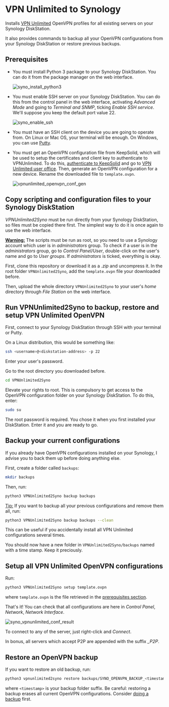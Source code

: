# VPN Unlimited to Synology

Installs [VPN Unlimited](https://www.vpnunlimitedapp.com/en) OpenVPN profiles for all existing servers on your Synology DiskStation.

It also provides commands to backup all your OpenVPN configurations from your Synology DiskStation or restore previous backups.

## Prerequisites

- You must install Python 3 package to your Synology DiskStation. You can do it from the package manager on the web interface.
  
  ![syno_install_python3](assets/syno_install_python3.png)

- You must enable SSH server on your Synology DiskStation. You can do this from the control panel in the web interface, activating *Advanced Mode* and going to *Terminal and SNMP*, ticking *Enable SSH service*. We'll suppose you keep the default port value 22.

  ![syno_enable_ssh](assets/syno_enable_ssh.png)

- You must have an SSH client on the device you are going to operate from. On Linux or Mac OS, your terminal will be enough. On Windows, you can use [Putty](https://mediatemple.net/community/products/dv/204404604/using-ssh-in-putty-).

- You must get an OpenVPN configuration file from KeepSolid, which will be used to setup the certificates and client key to authenticate to VPNUnlimited. To do this, [authenticate to KeepSolid](https://my.keepsolid.com/login/) and go to [VPN Unlimited user office](https://my.keepsolid.com/products/vpn/). Then, generate an OpenVPN configuration for a new device. Rename the downloaded file to `template.ovpn`.

  ![vpnunlimited_openvpn_conf_gen](assets/vpnunlimited_openvpn_conf_gen.png)

## Copy scripting and configuration files to your Synology DiskStation

*VPNUnlimited2Syno* must be run directly from your Synology DiskStation, so files must be copied there first. The simplest way to do it is once again to use the web interface.

**<u>Warning:</u>** The scripts must be run as root, so you need to use a Synology account which user is in *administrators* group. To check if a user is in the *administrators* group, go to *Control Panel/User*, double-click on the user's name and go to *User groups*. If *administrators* is ticked, everything is okay.

First, clone this repository or download it as a *.zip* and uncompress it. In the root folder `VPNUnlimited2Syno`, add the `template.ovpn` file your downloaded before.

Then, upload the whole directory `VPNUnlimited2Syno` to your user's *home* directory through *File Station* on the web interface.

## Run VPNUnlimited2Syno to backup, restore and setup VPN Unlimited OpenVPN

First, connect to your Synology DiskStation through SSH with your terminal or Putty.

On a Linux distribution, this would be something like:

```bash
ssh <username>@<diskstation-address> -p 22
```

Enter your user's password.

Go to the root directory you downloaded before.

```bash
cd VPNUnlimited2Syno
```

Elevate your rights to root. This is compulsory to get access to the OpenVPN configuration folder on your Synology DiskStation. To do this, enter:

```bash
sudo su
```

The root password is required. You chose it when you first installed your DiskStation. Enter it and you are ready to go.

## Backup your current configurations

If you already have OpenVPN configurations installed on your Synology, I advise you to back them up before doing anything else.

First, create a folder called `backups`:

```bash
mkdir backups
```

Then, run:

```bash
python3 VPNUnlimited2Syno backup backups
```

<u>Tip:</u> If you want to backup all your previous configurations and remove them all, run:

```bash
python3 VPNUnlimited2Syno backup backups --clean
```

This can be useful if you accidentally install all VPN Unlimited configurations several times.

You should now have a new folder in `VPNUnlimited2Syno/backups` named with a time stamp. Keep it preciously.

## Setup all VPN Unlimited OpenVPN configurations

Run:

```bash
python3 VPNUnlimited2Syno setup template.ovpn
```

where `template.ovpn` is the file retrieved in the [prerequisites section](#prerequisites).

That's it! You can check that all configurations are here in *Control Panel*, *Network*, *Network Interface*.

![syno_vpnunlimited_conf_result](assets/syno_vpnunlimited_conf_result.png)

To connect to any of the server, just right-click and *Connect*.

In bonus, all servers which accept P2P are appended with the suffix *_P2P*.

## Restore an OpenVPN backup

If you want to restore an old backup, run:

```bash
python3 vpnunlimited2syno restore backups/SYNO_OPENVPN_BACKUP_<timestamp>
```

where `<timestamp>` is your backup folder suffix. Be careful: restoring a backup erases all current OpenVPN configurations. Consider [doing a backup](#backup-your-current-configurations) first.
